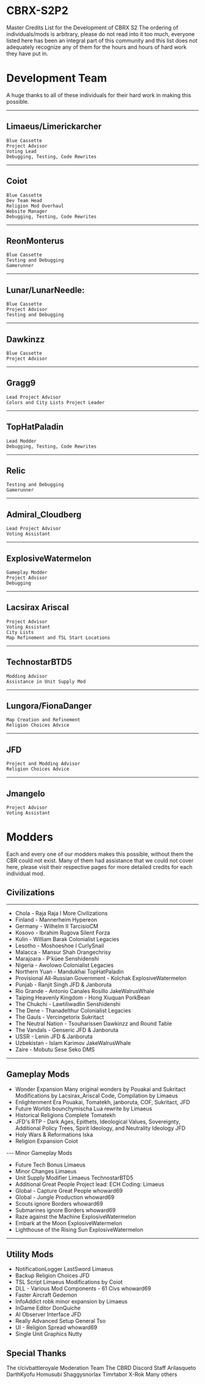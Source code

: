 # CBRX-S2P2

Master Credits List for the Development of CBRX S2
The ordering of individuals/mods is arbitrary, please
do not read into it too much, everyone listed here
has been an integral part of this community and this list
does not adequately recognize any of them for the hours
and hours of hard work they have put in.

# Development Team

A huge thanks to all of these individuals
for their hard work in making this possible.

---

## Limaeus/Limerickarcher

    Blue Cassette
    Project Advisor
    Voting Lead
    Debugging, Testing, Code Rewrites

---

## Coiot

    Blue Cassette
    Dev Team Head
    Religion Mod Overhaul
    Website Manager
    Debugging, Testing, Code Rewrites

---

## ReonMonterus

    Blue Cassette
    Testing and Debugging
    Gamerunner

---

## Lunar/LunarNeedle:

    Blue Cassette
    Project Advisor
    Testing and Debugging

---

## Dawkinzz

    Blue Cassette
    Project Advisor

---

## Gragg9

    Lead Project Advisor
    Colors and City Lists Project Leader

---

## TopHatPaladin

    Lead Modder
    Debugging, Testing, Code Rewrites

---

## Relic

    Testing and Debugging
    Gamerunner

---

## Admiral_Cloudberg

    Lead Project Advisor
    Voting Assistant

---

## ExplosiveWatermelon

    Gameplay Modder
    Project Advisor
    Debugging

---

## Lacsirax Ariscal

    Project Advisor
    Voting Assistant
    City Lists
    Map Refinement and TSL Start Locations

---

## TechnostarBTD5

    Modding Advisor
    Assistance in Unit Supply Mod

---

## Lungora/FionaDanger

    Map Creation and Refinement
    Religion Choices Advice

---

## JFD

    Project and Modding Advisor
    Religion Choices Advice

---

## Jmangelo

    Project Advisor
    Voting Assistant

# Modders

Each and every one of our modders makes
this possible, without them the CBR could
not exist. Many of them had assistance
that we could not cover here, please visit
their respective pages for more detailed
credits for each individual mod.

## Civilizations

---

- Chola - Raja Raja I
  More Civilizations
- Finland - Mannerheim
  Hypereon
- Germany - Wilhelm II
  TarcisioCM
- Kosovo - Ibrahim Rugova
  Silent Forza
- Kulin - William Barak
  Colonialist Legacies
- Lesotho - Moshoeshoe I
  CurlySnail
- Malacca - Mansur Shah
  Orangechrisy
- Marajoara - P'küee
  Senshidenshi
- Nigeria - Awolowo
  Colonialist Legacies
- Northern Yuan - Mandukhai
  TopHatPaladin
- Provisional All-Russian Government - Kolchak
  ExplosiveWatermelon
- Punjab - Ranjit Singh
  JFD & Janboruta
- Rio Grande - Antonio Canales Rosillo
  JakeWalrusWhale
- Taiping Heavenly Kingdom - Hong Xiuquan
  PorkBean
- The Chukchi - Lawtiliwadlin
  Senshidenshi
- The Dene - Thanadelthur
  Colonialist Legacies
- The Gauls - Vercingetorix
  Sukritact
- The Neutral Nation - Tsouharissen
  Dawkinzz and Round Table
- The Vandals - Genseric
  JFD & Janboruta
- USSR - Lenin
  JFD & Janboruta
- Uzbekistan - Islam Karimov
  JakeWalrusWhale
- Zaire - Mobutu Sese Seko
  DMS

---

## Gameplay Mods

- Wonder Expansion
  Many original wonders by Pouakai and Sukritact
  Modifications by Lacsirax_Ariscal
  Code, Compilation by Limaeus
- Enlightenment Era
  Pouakai, Tomatekh, janboruta, COF, Sukritact, JFD
- Future Worlds
  bounchymischa
  Lua rewrite by Limaeus
- Historical Religions Complete
  Tomatekh
- JFD's RTP - Dark Ages, Epithets, Ideological Values, Sovereignty, Additional Policy Trees, Spirit Ideology, and Neutrality Ideology
  JFD
- Holy Wars & Reformations
  Iska
- Religion Expansion
  Coiot

--- Minor Gameplay Mods

- Future Tech Bonus
  Limaeus
- Minor Changes
  Limaeus
- Unit Supply Modifier
  Limaeus
  TechnostarBTD5
- Additional Great People
  Project lead: ECH
  Coding: Limaeus
- Global - Capture Great People
  whoward69
- Global - Jungle Production
  whoward69
- Scouts ignore Borders
  whoward69
- Submarines ignore Borders
  whoward69
- Raze against the Machine
  ExplosiveWatermelon
- Embark at the Moon
  ExplosiveWatermelon
- Lighthouse of the Rising Sun
  ExplosiveWatermelon

---

## Utility Mods

- NotificationLogger
  LastSword
  Limaeus
- Backup Religion Choices
  JFD
- TSL Script
  Limaeus
  Modifications by Coiot
- DLL - Various Mod Components - 61 Civs
  whoward69
- Faster Aircraft
  Gedemon
- InfoAddict
  robk
  minor expansion by Limaeus
- InGame Editor
  DonQuiche
- AI Observer Interface
  JFD
- Really Advanced Setup
  General Tso
- UI - Religion Spread
  whoward69
- Single Unit Graphics
  Nutty

## Special Thanks

The r/civbattleroyale Moderation Team
The CBRD Discord Staff
Arilasqueto
DarthKyofu
Homusubi
Shaggysnorlax
Timrtabor
X-Rok
Many others
